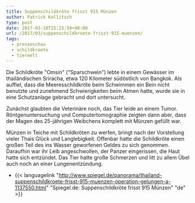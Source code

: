 ```yaml
---
title: Suppenschildkröte frisst 915 Münzen
author: Patrick Kollitsch
type: post
date: 2017-03-10T15:23:59+00:00
url: /2017/03/suppenschildkroete-frisst-915-muenzen/
tags:
  - presseschau
  - schildkroete
  - tierwelt
---
```


Die Schildkröte "Omsin" ("Sparschwein") lebte in einem Gewässer im thailändischen Sriracha, etwa 120 Kilometer südöstlich von Bangkok. Als auffiel, dass die Meeresschildkröte beim Schwimmen ein Bein nicht benutzte und zunehmend Schwierigkeiten beim Atmen hatte, wurde sie in eine Schutzanlage gebracht und dort untersucht.

Zunächst glaubten die Veterinäre noch, das Tier leide an einem Tumor. Röntgenuntersuchung und Computertomographie zeigten dann aber, dass der Magen des 25-jährigen Weibchens komplett mit Münzen gefüllt war.

Münzen in Teiche mit Schildkröten zu werfen, bringt nach der Vorstellung vieler Thais Glück und Langlebigkeit. Offenbar hatte die Schildkröte einen großen Teil des ins Wasser geworfenen Geldes zu sich genommen. Daraufhin war ihr Leib angeschwollen, der Panzer eingerissen, die Haut hatte sich entzündet. Das Tier hatte große Schmerzen und litt zu allem Übel auch noch an einer Lungenentzündung.

-   {{< languagelink "http://www.spiegel.de/panorama/thailand-suppenschildkroete-frisst-915-muenzen-operation-gelungen-a-1137550.html" "Spiegel.de: Suppenschildkröte frisst 915 Münzen" "de" >}}
